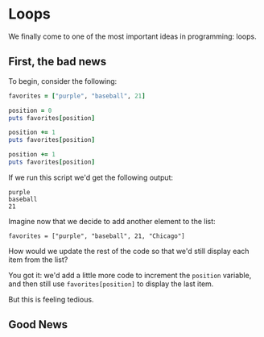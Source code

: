 # Loops

We finally come to one of the most important ideas in programming: loops.

## First, the bad news

To begin, consider the following:

``` ruby
favorites = ["purple", "baseball", 21]

position = 0
puts favorites[position]

position += 1
puts favorites[position]

position += 1
puts favorites[position]
```

If we run this script we'd get the following output:

```
purple
baseball
21
```

Imagine now that we decide to add another element to the list:

```
favorites = ["purple", "baseball", 21, "Chicago"]
```

How would we update the rest of the code so that we'd still
display each item from the list?

You got it: we'd add a little more code to increment the
`position` variable, and then still use `favorites[position]`
to display the last item.

But this is feeling tedious.

## Good News
